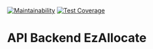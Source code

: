 [![Maintainability](https://api.codeclimate.com/v1/badges/858ee6986e3becbce624/maintainability)](https://codeclimate.com/github/ravileal/ezallocate_back-end_-_2021.1_PIES_II/maintainability)
[![Test Coverage](https://api.codeclimate.com/v1/badges/858ee6986e3becbce624/test_coverage)](https://codeclimate.com/github/ravileal/ezallocate_back-end_-_2021.1_PIES_II/test_coverage)
# API Backend EzAllocate
